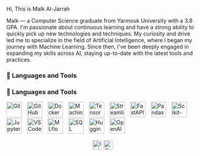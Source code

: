 
Hi, This is Malk Al-Jarrah

Malk — a Computer Science graduate from Yarmouk University with a 3.8 GPA.
I'm passionate about continuous learning and have a strong ability to quickly pick up new technologies and techniques. My curiosity and drive led me to specialize in the field of Artificial Intelligence, where I began my journey with Machine Learning. Since then, I've been deeply engaged in expanding my skills across AI, staying up-to-date with the latest tools and practices.


### 🧰 Languages and Tools

### 🧰 Languages and Tools

<p align="left">
  <img src="https://cdn.jsdelivr.net/gh/devicons/devicon/icons/git/git-original.svg" alt="Git" width="40" style="margin-right:10px;" />
  <img src="https://cdn.jsdelivr.net/gh/devicons/devicon/icons/github/github-original.svg" alt="GitHub" width="40" style="margin-right:10px;" />
  <img src="https://cdn.jsdelivr.net/gh/devicons/devicon/icons/docker/docker-original.svg" alt="Docker" width="40" style="margin-right:10px;" />
  <img src="https://upload.wikimedia.org/wikipedia/commons/1/1b/ML-icon.svg" alt="Machine Learning" width="40" style="margin-right:10px;" />
  <img src="https://cdn.jsdelivr.net/gh/devicons/devicon/icons/tensorflow/tensorflow-original.svg" alt="TensorFlow" width="40" style="margin-right:10px;" />
  <img src="https://cdn.jsdelivr.net/gh/devicons/devicon/icons/streamlit/streamlit-original.svg" alt="Streamlit" width="40" style="margin-right:10px;" />
  <img src="https://cdn.jsdelivr.net/gh/devicons/devicon/icons/fastapi/fastapi-original.svg" alt="FastAPI" width="40" style="margin-right:10px;" />
  <img src="https://pandas.pydata.org/static/img/pandas_mark.svg" alt="Pandas" width="40" style="margin-right:10px;" />
  <img src="https://scikit-learn.org/stable/_static/scikit-learn-logo-small.png" alt="Scikit-learn" width="40" style="margin-right:10px;" />
  <img src="https://upload.wikimedia.org/wikipedia/commons/3/38/Jupyter_logo.svg" alt="Jupyter" width="40" style="margin-right:10px;" />
  <img src="https://code.visualstudio.com/assets/images/code-stable.png" alt="VS Code" width="40" style="margin-right:10px;" />
  <img src="https://mlflow.org/docs/latest/_static/mlflow-logo.png" alt="MLflow" width="40" style="margin-right:10px;" />
  <img src="https://upload.wikimedia.org/wikipedia/commons/8/87/Sql_data_base_with_logo.png" alt="SQL" width="40" style="margin-right:10px;" />
  <img src="https://huggingface.co/front/assets/huggingface_logo.svg" alt="Hugging Face" width="40" style="margin-right:10px;" /> 
  <img src="https://upload.wikimedia.org/wikipedia/commons/4/4e/OpenAI_Logo.svg" alt="OpenAI" width="40" style="margin-right:10px;" />
</p>


<div align="center">
  <img src="https://img.shields.io/static/v1?message=LinkedIn&logo=linkedin&label=&color=0077B5&logoColor=white&labelColor=&style=for-the-badge" height="25" alt="linkedin logo"  />
  <img src="https://img.shields.io/static/v1?message=Twitter&logo=twitter&label=&color=1DA1F2&logoColor=white&labelColor=&style=for-the-badge" height="25" alt="Kaggle logo"  />

</div>

###
